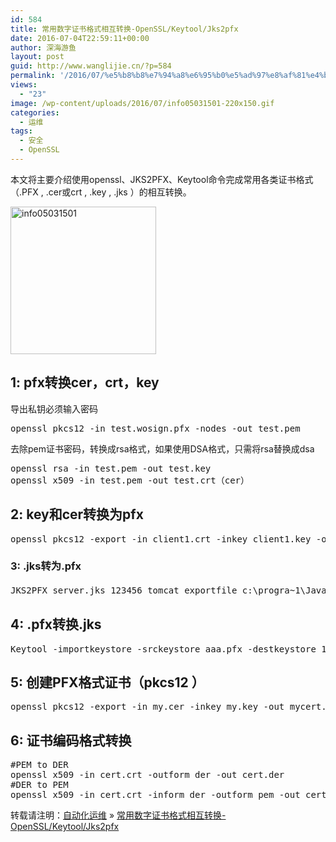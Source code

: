 ```yaml
---
id: 584
title: 常用数字证书格式相互转换-OpenSSL/Keytool/Jks2pfx
date: 2016-07-04T22:59:11+00:00
author: 深海游鱼
layout: post
guid: http://www.wanglijie.cn/?p=584
permalink: '/2016/07/%e5%b8%b8%e7%94%a8%e6%95%b0%e5%ad%97%e8%af%81%e4%b9%a6%e6%a0%bc%e5%bc%8f%e7%9b%b8%e4%ba%92%e8%bd%ac%e6%8d%a2-opensslkeytooljks2pfx.html'
views:
  - "23"
image: /wp-content/uploads/2016/07/info05031501-220x150.gif
categories:
  - 运维
tags:
  - 安全
  - OpenSSL
---
```

本文将主要介绍使用openssl、JKS2PFX、Keytool命令完成常用各类证书格式（.PFX , .cer或crt , .key , .jks ）的相互转换。
  
<img src="http://images.wanglijie.cn/public/img/posts/2016/07/info05031501.gif" alt="info05031501" width="233" height="236" class="aligncenter size-full wp-image-590" />

## 1: pfx转换cer，crt，key

导出私钥必须输入密码

<pre class="prettyprint linenums" >openssl pkcs12 -in test.wosign.pfx -nodes -out test.pem</pre>

去除pem证书密码，转换成rsa格式，如果使用DSA格式，只需将rsa替换成dsa

<pre class="prettyprint linenums" >openssl rsa -in test.pem -out test.key
openssl x509 -in test.pem -out test.crt（cer）
</pre>

## 2: key和cer转换为pfx

<pre class="prettyprint linenums" >openssl pkcs12 -export -in client1.crt -inkey client1.key -out client1.pfx
</pre>

### 3: .jks转为.pfx

<pre class="prettyprint linenums" >JKS2PFX server.jks 123456 tomcat exportfile c:\progra~1\Java\jre1.5.0_06\bin (转换后文件存放在相应目录下。)
</pre>

## 4: .pfx转换.jks

<pre class="prettyprint linenums" >Keytool -importkeystore -srckeystore aaa.pfx -destkeystore 173.jks -srcstoretype PKCS12 -deststoretype JKS
</pre>

## 5: 创建PFX格式证书（pkcs12 ）

<pre class="prettyprint linenums" >openssl pkcs12 -export -in my.cer -inkey my.key -out mycert.pfx
</pre>

## 6: 证书编码格式转换

<pre class="prettyprint linenums" >#PEM to DER
openssl x509 -in cert.crt -outform der -out cert.der
#DER to PEM
openssl x509 -in cert.crt -inform der -outform pem -out cert.pem
</pre>

转载请注明：[自动化运维](http://www.wanglijie.cn) &raquo; [常用数字证书格式相互转换-OpenSSL/Keytool/Jks2pfx](http://www.wanglijie.cn/2016/07/%e5%b8%b8%e7%94%a8%e6%95%b0%e5%ad%97%e8%af%81%e4%b9%a6%e6%a0%bc%e5%bc%8f%e7%9b%b8%e4%ba%92%e8%bd%ac%e6%8d%a2-opensslkeytooljks2pfx.html)
